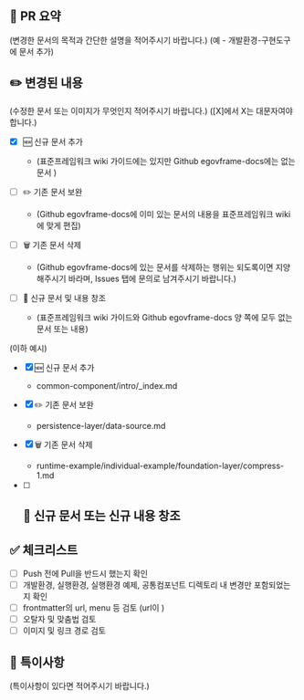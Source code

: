## 📘 PR 요약

(변경한 문서의 목적과 간단한 설명을 적어주시기 바랍니다.)
(예 - 개발환경-구현도구에 문서 추가)

## ✏️ 변경된 내용

(수정한 문서 또는 이미지가 무엇인지 적어주시기 바랍니다.)
([X]에서 X는 대문자여야 합니다.)

- [X] 🆕 신규 문서 추가
    - (표준프레임워크 wiki 가이드에는 있지만 Github egovframe-docs에는 없는 문서 )

- [ ] ✏️ 기존 문서 보완
    - (Github egovframe-docs에 이미 있는 문서의 내용을 표준프레임워크 wiki에 맞게 편집)

- [ ] 🗑️ 기존 문서 삭제
    - (Github egovframe-docs에 있는 문서를 삭제하는 행위는 되도록이면 지양해주시기 바라며, Issues 탭에 문의로 남겨주시기 바랍니다.)

- [ ] 🎉 신규 문서 및 내용 창조
    - (표준프레임워크 wiki 가이드와 Github egovframe-docs 양 쪽에 모두 없는 문서 또는 내용)

(이하 예시)
- [X] 🆕 신규 문서 추가
    - common-component/intro/_index.md

- [X] ✏️ 기존 문서 보완
    - persistence-layer/data-source.md

- [X] 🗑️ 기존 문서 삭제
    - runtime-example/individual-example/foundation-layer/compress-1.md

- [ ] 🎉 신규 문서 또는 신규 내용 창조
    - 

## ✅ 체크리스트

- [ ] Push 전에 Pull을 반드시 했는지 확인
- [ ] 개발환경, 실행환경, 실행환경 예제, 공통컴포넌트 디렉토리 내 변경만 포함되었는지 확인
- [ ] frontmatter의 url, menu 등 검토 (url이 )
- [ ] 오탈자 및 맞춤법 검토
- [ ] 이미지 및 링크 경로 검토

## 👀 특이사항

(특이사항이 있다면 적어주시기 바랍니다.)